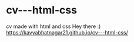 # cv---html-css
cv made with html and css
Hey there :) https://kavyabhatnagar21.github.io/cv---html-css/
